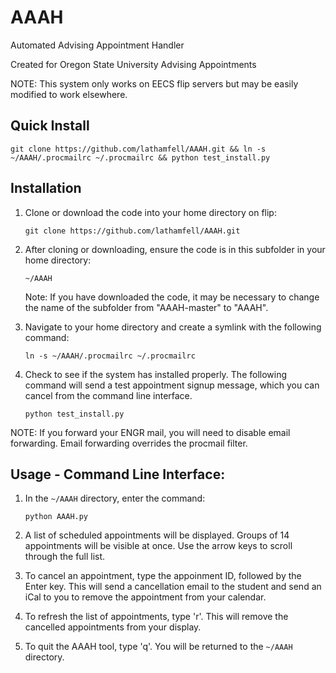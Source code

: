 # AAAH

Automated Advising Appointment Handler

Created for Oregon State University Advising Appointments

NOTE: This system only works on EECS flip servers but may be easily modified to work elsewhere.

## Quick Install

    git clone https://github.com/lathamfell/AAAH.git && ln -s ~/AAAH/.procmailrc ~/.procmailrc && python test_install.py

## Installation

1. Clone or download the code into your home directory on flip:

    `git clone https://github.com/lathamfell/AAAH.git`

2. After cloning or downloading, ensure the code is in this subfolder in your home directory:

    `~/AAAH`

    Note: If you have downloaded the code, it may be necessary to change the name of the subfolder from "AAAH-master" to "AAAH".

3. Navigate to your home directory and create a symlink with the following command:

    `ln -s ~/AAAH/.procmailrc ~/.procmailrc`
    
4. Check to see if the system has installed properly. The following command will send a test appointment signup message, which you can cancel from the command line interface.

    `python test_install.py`
    
NOTE: If you forward your ENGR mail, you will need to disable email forwarding. Email forwarding overrides the procmail filter.

## Usage - Command Line Interface:

1. In the `~/AAAH` directory, enter the command:

    `python AAAH.py`

2. A list of scheduled appointments will be displayed. Groups of 14 appointments will be visible at once. Use the arrow keys to scroll through the full list.

3. To cancel an appointment, type the appoinment ID, followed by the Enter key. This will send a cancellation email to the student and send an iCal to you to remove the appointment from your calendar.

4. To refresh the list of appointments, type 'r'. This will remove the cancelled appointments from your display.

5. To quit the AAAH tool, type 'q'. You will be returned to the `~/AAAH` directory.
